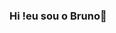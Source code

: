 ### Hi !eu sou o Bruno👋

<!--  
**BrunodaSilvaLeite/BrunodaSilvaLeite** is a ✨ _special_ ✨ repository because its `README.md` (this file) appears on your GitHub profile.
👨  Sobre mim<br>

-🎓  Atualmente estou estudando muito  JS, HTML e css<br>
-💡  Go sto   de desenvolver we<br >
- 💬 Ask me about ...
- 📫 How to reach me: ...
- ⚡ Fun fact: ...
-->
